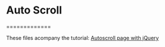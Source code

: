 # Auto Scroll
=============

These files acompany the tutorial: [Autoscroll page with jQuery](http://daveismyname.com/autoscroll-page-with-query-bp)
